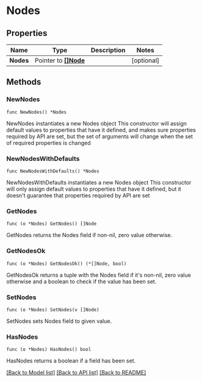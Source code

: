 # Nodes

## Properties

Name | Type | Description | Notes
------------ | ------------- | ------------- | -------------
**Nodes** | Pointer to [**[]Node**](Node.md) |  | [optional] 

## Methods

### NewNodes

`func NewNodes() *Nodes`

NewNodes instantiates a new Nodes object
This constructor will assign default values to properties that have it defined,
and makes sure properties required by API are set, but the set of arguments
will change when the set of required properties is changed

### NewNodesWithDefaults

`func NewNodesWithDefaults() *Nodes`

NewNodesWithDefaults instantiates a new Nodes object
This constructor will only assign default values to properties that have it defined,
but it doesn't guarantee that properties required by API are set

### GetNodes

`func (o *Nodes) GetNodes() []Node`

GetNodes returns the Nodes field if non-nil, zero value otherwise.

### GetNodesOk

`func (o *Nodes) GetNodesOk() (*[]Node, bool)`

GetNodesOk returns a tuple with the Nodes field if it's non-nil, zero value otherwise
and a boolean to check if the value has been set.

### SetNodes

`func (o *Nodes) SetNodes(v []Node)`

SetNodes sets Nodes field to given value.

### HasNodes

`func (o *Nodes) HasNodes() bool`

HasNodes returns a boolean if a field has been set.


[[Back to Model list]](../README.md#documentation-for-models) [[Back to API list]](../README.md#documentation-for-api-endpoints) [[Back to README]](../README.md)


